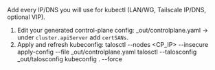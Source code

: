 Add every IP/DNS you will use for kubectl (LAN/WG, Tailscale IP/DNS, optional VIP).

1) Edit your generated control-plane config:
   _out/controlplane.yaml → under `cluster.apiServer` add `certSANs`.
2) Apply and refresh kubeconfig:
   talosctl --nodes <CP_IP> --insecure apply-config --file _out/controlplane.yaml
   talosctl --talosconfig _out/talosconfig kubeconfig . --force
